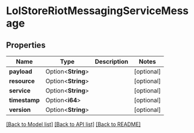 # LolStoreRiotMessagingServiceMessage

## Properties

Name | Type | Description | Notes
------------ | ------------- | ------------- | -------------
**payload** | Option<**String**> |  | [optional]
**resource** | Option<**String**> |  | [optional]
**service** | Option<**String**> |  | [optional]
**timestamp** | Option<**i64**> |  | [optional]
**version** | Option<**String**> |  | [optional]

[[Back to Model list]](../README.md#documentation-for-models) [[Back to API list]](../README.md#documentation-for-api-endpoints) [[Back to README]](../README.md)


